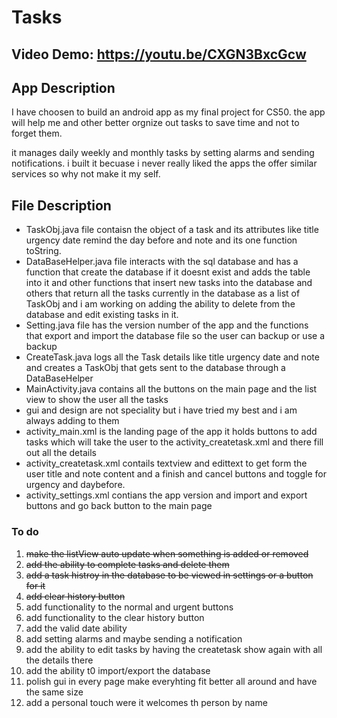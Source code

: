 # Tasks

## Video Demo:  <https://youtu.be/CXGN3BxcGcw>

## App Description

I have choosen to build an android app as my final project for CS50.
the app will help me and other better orgnize out tasks to save time and
not to forget them.

it manages daily weekly and monthly tasks by setting alarms and sending notifications.
i built it becuase i never really liked the apps the offer similar services so why not make it my self.

## File Description

- TaskObj.java file contaisn the object of a task and its attributes like title urgency date remind the day before and note
and its one function toString.
- DataBaseHelper.java file interacts with the sql database and has a function that create the database if it doesnt exist and adds the table into it
and other functions that insert new tasks into the database and others that return all the tasks currently in the database as a list of TaskObj
and i am working on adding the ability to delete from the database and edit existing tasks in it.
- Setting.java file has the version number of the app and the functions that export and import the database file so the user can backup or use a backup
- CreateTask.java logs all the Task details like title urgency date and note and creates a TaskObj that gets sent to the database through a DataBaseHelper
- MainActivity.java contains all the buttons on the main page and the list view to show the user all the tasks
- gui and design are not speciality but i have tried my best and i am always adding to them
- activity_main.xml is the landing page of the app it holds buttons to add tasks which will take the user to the activity_createtask.xml and there fill out all the details
- activity_createtask.xml contails textview and edittext to get form the user title and note content and a finish and cancel buttons and toggle for urgency and daybefore.
- activity_settings.xml contians the app version and import and export buttons and go back button to the main page

### To do

1. ~~make the listView auto update when something is added or removed~~
1. ~~add the ability to complete tasks and delete them~~
1. ~~add a task histroy in the database to be viewed in settings or a button for it~~
1. ~~add clear history button~~
1. add functionality to the normal and urgent buttons
1. add functionality to the clear history button
1. add the valid date ability
1. add setting alarms and maybe sending a notification
1. add the ability to edit tasks by having the createtask show again with all the details there
1. add the ability t0 import/export the database
1. polish gui in every page make everyhting fit better all around and have the same size
1. add a personal touch were it welcomes th person by name
